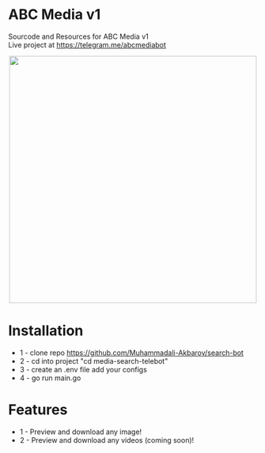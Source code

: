 # ABC Media v1 
Sourcode and Resources for ABC Media v1 </br>
Live project at https://telegram.me/abcmediabot
<p align="center">
 <img src="./media/img.jpg" width="500">
</p>

# Installation
* 1 - clone repo https://github.com/Muhammadali-Akbarov/search-bot
* 2 - cd into project "cd media-search-telebot"
* 3 - create an .env file add your configs
* 4 - go run main.go

# Features
* 1 - Preview and download any image!
* 2 - Preview and download any videos (coming soon)!


